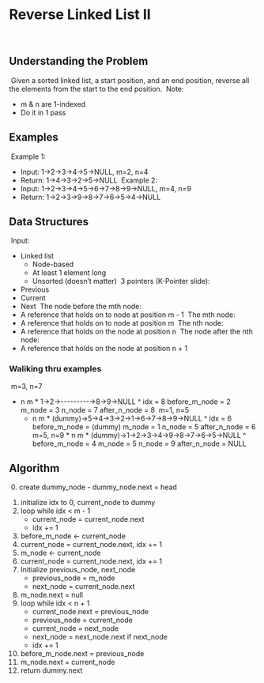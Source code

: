 # Reverse Linked List II #
​
## Understanding the Problem ##
​
Given a sorted linked list, a start position, and an end position, reverse all
the elements from the start to the end position.
​
Note:
- m & n are 1-indexed
- Do it in 1 pass
​
## Examples ##
​
Example 1:
- Input: 1→2→3→4→5→NULL, m=2, n=4
- Return: 1→4→3→2→5→NULL
​
Example 2:
- Input: 1→2→3→4→5→6→7→8→9→NULL, m=4, n=9
- Return: 1→2→3→9→8→7→6→5→4→NULL
​
## Data Structures ##
​
Input:
- Linked list
  - Node-based
  - At least 1 element long
  - Unsorted (doesn’t matter)
​
3 pointers (K-Pointer slide):
- Previous
- Current
- Next
​
The node before the mth node:
- A reference that holds on to node at position m - 1
​
The mth node:
- A reference that holds on to node at position m
​
The nth node:
- A reference that holds on the node at position n
​
The node after the nth node:
- A reference that holds on the node at position n + 1
​
​
### Waliking thru examples ###
​
m=3, n=7
  * n       m *
1→2→---------→8→9→NULL
              ^
idx = 8
before_m_node = 2
m_node = 3
n_node = 7
after_n_node = 8
​
m=1, n=5
      * n       m *
(dummy)→5→4→3→2→1→6→7→8→9→NULL
                  ^
idx = 6
before_m_node = (dummy)
m_node = 1
n_node = 5
after_n_node = 6
​
m=5, n=9
              * n       m *
(dummy)→1→2→3→4→9→8→7→6→5→NULL
                        ^
before_m_node = 4
m_node = 5
n_node = 9
after_n_node = NULL
​
## Algorithm ##
​
 0. create dummy_node
    - dummy_node.next = head
 1. initialize idx to 0, current_node to dummy
 2. loop while idx < m - 1
    - current_node = current_node.next
    - idx += 1
 3. before_m_node ← current_node
 4. current_node = current_node.next, idx += 1
 5. m_node ← current_node
 6. current_node = current_node.next, idx += 1
 7. Initialize previous_node, next_node
    - previous_node = m_node
    - next_node = current_node.next
 8. m_node.next = null
 9. loop while idx < n + 1
    - current_node.next = previous_node
    - previous_node = current_node
    - current_node = next_node
    - next_node = next_node.next if next_node
    - idx += 1
10. before_m_node.next = previous_node
11. m_node.next = current_node
12. return dummy.next
